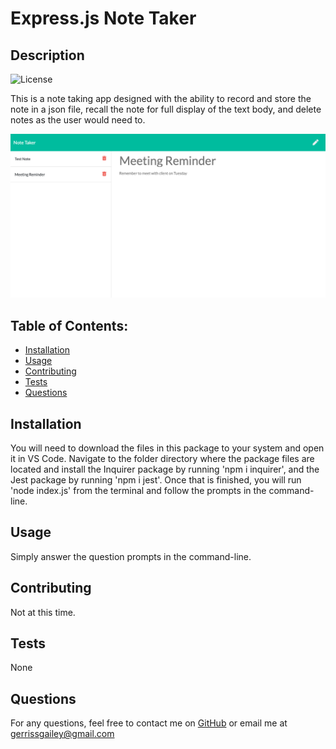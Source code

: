 # Express.js Note Taker
## Description
![License](https://img.shields.io/badge/License-None-blue.svg "License Badge")

This is a note taking app designed with the ability to record and store the note in a json file, recall the note for full display of the text body, and delete notes as the user would need to. 

![Sample Screenshot](/assets/app-screenshot.png "Sample Screenshot")

## Table of Contents:
* [Installation](#installation)
* [Usage](#usage)
* [Contributing](#contributing)
* [Tests](#tests)
* [Questions](#questions)
## Installation
You will need to download the files in this package to your system and open it in VS Code. Navigate to the folder directory where the package files are located and install the Inquirer package by running 'npm i inquirer', and the Jest package by running 'npm i jest'. Once that is finished, you will run 'node index.js' from the terminal and follow the prompts in the command-line.
## Usage
Simply answer the question prompts in the command-line.
## Contributing
Not at this time.
## Tests
None
## Questions
For any questions, feel free to contact me  on [GitHub](https://github.com/gerrissgailey) or email me at gerrissgailey@gmail.com